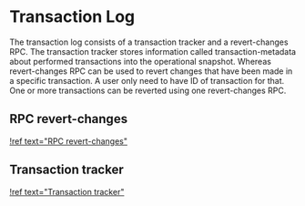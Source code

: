 # Transaction Log

The transaction log consists of a transaction tracker and a
revert-changes RPC. The transaction tracker stores information called
transaction-metadata about performed transactions into the operational
snapshot. Whereas revert-changes RPC can be used to revert changes that
have been made in a specific transaction. A user only need to have ID of
transaction for that. One or more transactions can be reverted using one
revert-changes RPC.

## RPC revert-changes

[!ref text="RPC revert-changes"](../transaction-log/rpc_revert-changes)

## Transaction tracker

[!ref text="Transaction tracker"](../transaction-log/transaction-tracker)
